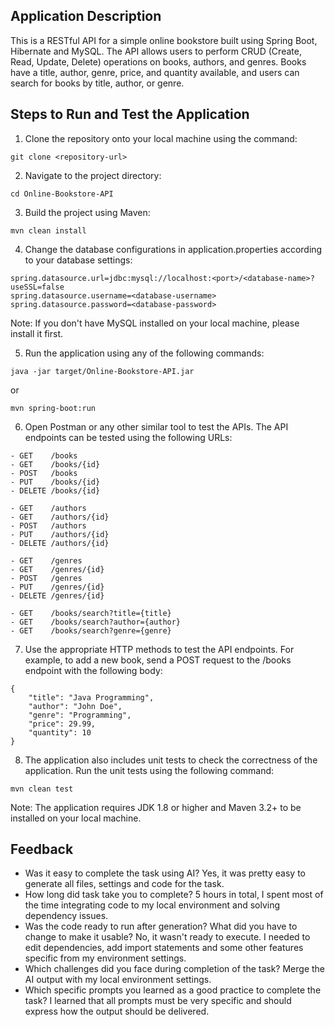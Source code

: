 ## Application Description
This is a RESTful API for a simple online bookstore built using Spring Boot, Hibernate and MySQL. The API allows users to perform CRUD (Create, Read, Update, Delete) operations on books, authors, and genres. Books have a title, author, genre, price, and quantity available, and users can search for books by title, author, or genre.

## Steps to Run and Test the Application

1. Clone the repository onto your local machine using the command:
```
git clone <repository-url>
```

2. Navigate to the project directory:
```
cd Online-Bookstore-API
```

3. Build the project using Maven:
```
mvn clean install
```

4. Change the database configurations in application.properties according to your database settings:
```
spring.datasource.url=jdbc:mysql://localhost:<port>/<database-name>?useSSL=false
spring.datasource.username=<database-username>
spring.datasource.password=<database-password>
```
Note: If you don't have MySQL installed on your local machine, please install it first.

5. Run the application using any of the following commands:
```
java -jar target/Online-Bookstore-API.jar
```
or
```
mvn spring-boot:run
```

6. Open Postman or any other similar tool to test the APIs. The API endpoints can be tested using the following URLs:
```
- GET    /books
- GET    /books/{id}
- POST   /books
- PUT    /books/{id}
- DELETE /books/{id}

- GET    /authors
- GET    /authors/{id}
- POST   /authors
- PUT    /authors/{id}
- DELETE /authors/{id}

- GET    /genres
- GET    /genres/{id}
- POST   /genres
- PUT    /genres/{id}
- DELETE /genres/{id}

- GET    /books/search?title={title}
- GET    /books/search?author={author}
- GET    /books/search?genre={genre}
```

7. Use the appropriate HTTP methods to test the API endpoints. For example, to add a new book, send a POST request to the /books endpoint with the following body:
```
{
    "title": "Java Programming",
    "author": "John Doe",
    "genre": "Programming",
    "price": 29.99,
    "quantity": 10
}
```

8. The application also includes unit tests to check the correctness of the application. Run the unit tests using the following command:
```
mvn clean test
```

Note: The application requires JDK 1.8 or higher and Maven 3.2+ to be installed on your local machine.

## Feedback

- Was it easy to complete the task using AI? Yes, it was pretty easy to generate all files, settings and code for the task.
- How long did task take you to complete? 5 hours in total, I spent most of the time integrating code to my local environment and solving dependency issues.
- Was the code ready to run after generation? What did you have to change to make it usable? No, it wasn't ready to execute. I needed to edit dependencies, add import statements and some other features specific from my environment settings.
- Which challenges did you face during completion of the task? Merge the AI output with my local environment settings.
- Which specific prompts you learned as a good practice to complete the task? I learned that all prompts must be very specific and should express how the output should be delivered.
